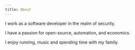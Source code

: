 ```yaml
---
title: About
---
```


I work as a software developer in the realm of security.

I have a passion for open-source, automation, and economics.

I enjoy running, music and spending time with my family.